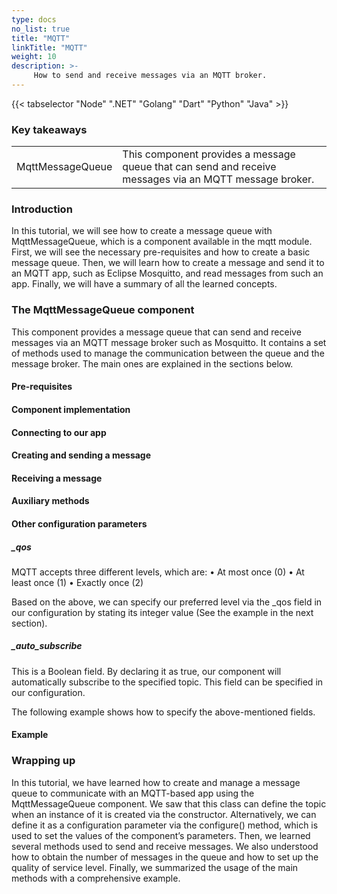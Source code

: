 ```yaml
---
type: docs
no_list: true
title: "MQTT"
linkTitle: "MQTT"
weight: 10
description: >-
     How to send and receive messages via an MQTT broker.
---
```


{{< tabselector "Node" ".NET" "Golang" "Dart" "Python" "Java" >}}

### Key takeaways
<table class="full-width-table">
  <tr>
    <td>MqttMessageQueue</td>
    <td>This component provides a message queue that can send and receive messages via an MQTT message broker.</td>
  </tr>
</table>

### Introduction

In this tutorial, we will see how to create a message queue with MqttMessageQueue, which is a component available in the mqtt module. First, we will see the necessary pre-requisites and how to create a basic message queue. Then, we will learn how to create a message and send it to an MQTT app, such as Eclipse Mosquitto, and read messages from such an app. Finally, we will have a summary of all the learned concepts.

### The MqttMessageQueue component

This component provides a message queue that can send and receive messages via an MQTT message broker such as Mosquitto. It contains a set of methods used to manage the communication between the queue and the message broker. The main ones are explained in the sections below.

#### Pre-requisites

#### Component implementation

#### Connecting to our app

#### Creating and sending a message

#### Receiving a message

#### Auxiliary methods

#### Other configuration parameters
##### _qos

MQTT accepts three different levels, which are:
•	At most once (0)
•	At least once (1)
•	Exactly once (2)

Based on the above, we can specify our preferred level via the _qos field in our configuration by stating its integer value (See the example in the next section). 

##### _auto_subscribe

This is a Boolean field. By declaring it as true, our component will automatically subscribe to the specified topic. This field can be specified in our configuration.

The following example shows how to specify the above-mentioned fields.

#### Example

### Wrapping up

In this tutorial, we have learned how to create and manage a message queue to communicate with an MQTT-based app using the MqttMessageQueue component.
We saw that this class can define the topic when an instance of it is created via the constructor. Alternatively, we can define it as a configuration parameter via the configure() method, which is used to set the values of the component’s parameters.  Then, we learned several methods used to send and receive messages. 
We also understood how to obtain the number of messages in the queue and how to set up the quality of service level.  Finally, we summarized the usage of the main methods with a comprehensive example.
